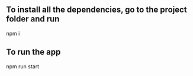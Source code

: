 ## To install all the dependencies, go to the project folder and run

npm i

## To run the app

npm run start

